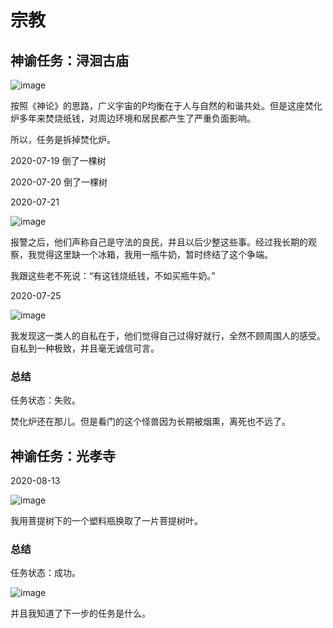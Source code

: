 # 宗教

## 神谕任务：浔洄古庙

![image](/images/xunhuigumiao/IMG_20200718_124734.jpg)

按照《神论》的思路，广义宇宙的P均衡在于人与自然的和谐共处。但是这座焚化炉多年来焚烧纸钱，对周边环境和居民都产生了严重负面影响。

所以，任务是拆掉焚化炉。

2020-07-19
倒了一棵树

2020-07-20
倒了一棵树

2020-07-21

![image](/images/xunhuigumiao/IMG_20200721_081143.jpg)

报警之后，他们声称自己是守法的良民，并且以后少整这些事。经过我长期的观察，我觉得这里缺一个冰箱，我用一瓶牛奶，暂时终结了这个争端。

我跟这些老不死说：“有这钱烧纸钱，不如买瓶牛奶。”

2020-07-25

![image](/images/xunhuigumiao/IMG_20200725_071209.jpg)

我发现这一类人的自私在于，他们觉得自己过得好就行，全然不顾周围人的感受。自私到一种极致，并且毫无诚信可言。

### 总结

任务状态：失败。

焚化炉还在那儿。但是看门的这个怪兽因为长期被烟熏，离死也不远了。

## 神谕任务：光孝寺

2020-08-13

![image](/images/xunhuigumiao/IMG_20200813_095920.jpg)

我用菩提树下的一个塑料瓶换取了一片菩提树叶。

### 总结

任务状态：成功。

![image](/images/xunhuigumiao/IMG_20200814_070504.jpg)

并且我知道了下一步的任务是什么。
